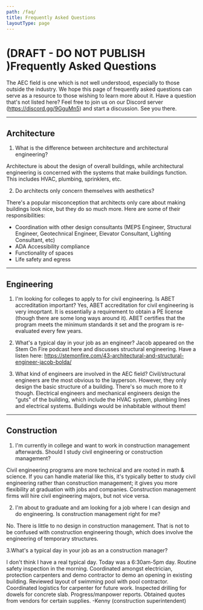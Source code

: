 ```yaml
---
path: /faq/
title: Frequently Asked Questions
layoutType: page
---
```



# (DRAFT - DO NOT PUBLISH )Frequently Asked Questions

The AEC field is one which is not well understood, especially to those outside the industry. We hope this page of frequently asked questions can serve as a resource to those wishing to learn more about it. Have a question that's not listed here? Feel free to join us on our Discord server (https://discord.gg/9GguMn5) and start a discussion. See you there.


<hr>

## Architecture

1. What is the difference between architecture and architectural engineering?

Architecture is about the design of overall buildings, while architectural engineering is concerned with the systems that make buildings function. This includes HVAC, plumbing, sprinklers, etc.

2. Do architects only concern themselves with aesthetics?

There's a popular misconception that architects only care about making buildings look nice, but they do so much more. Here are some of their responsibilities:
- Coordination with other design consultants (MEPS Engineer, Structural Engineer, Geotechnical Engineer, Elevator Consultant, Lighting Consultant, etc)
- ADA Accessibility compliance
- Functionality of spaces
- Life safety and egress

<hr>

## Engineering

1. I'm looking for colleges to apply to for civil engineering. Is ABET accreditation important?
Yes, ABET accreditation for civil engineering is very imoprtant. It is essentially a requirement to obtain a PE license (though there are some long ways around it). ABET certifies that the program meets the minimum standards it set and the program is re-evaluated every few years.

2. What's a typical day in your job as an engineer?
Jacob appeared on the Stem On Fire podcast here and discusses structural engineering. Have a listen here: https://stemonfire.com/43-architectural-and-structural-engineer-jacob-bolda/

3. What kind of engineers are involved in the AEC field?
Civil/structural engineers are the most obvious to the layperson. However, they only design the basic structure of a building. There's so much more to it though. Electrical engineers and mechanical engineers design the "guts" of the building, which include the HVAC system, plumbing lines and electrical systems. Buildings would be inhabitable without them!
<hr>

## Construction

1. I'm currently in college and want to work in construction management afterwards. Should I study civil engineering or construction management?

Civil engineering programs are more technical and are rooted in math & science. If you can handle material like this, it's typically better to study civil engineering rather than construction management; it gives you more flexibility at graduation with jobs and companies. Construction management firms will hire civil engineering majors, but not vice versa.

2. I'm about to graduate and am looking for a job where I can design and do engineering. Is construction management right for me?

No. There is little to no design in construction management. That is not to be confused with construction engineering though, which does involve the engineering of temporary structures.

3.What's a typical day in your job as an a construction manager?

I don't think I have a real typical day. Today was a 6:30am-5pm day. Routine safety inspection in the morning. Coordinated amongst electrician, protection carpenters and demo contractor to demo an opening in existing building. Reviewed layout of swimming pool with pool contractor. Coordinated logistics for carpenter for future work. Inspected drilling for dowels for concrete slab. Progress/manpower reports. Obtained quotes from vendors for certain supplies. 
-Kenny (construction superintendent)


